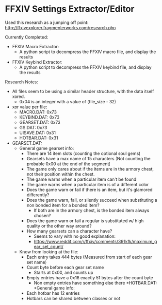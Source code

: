 # FFXIV Settings Extractor/Editor

Used this research as a jumping off point:
    http://ffxivexplorer.fragmenterworks.com/research.php

Currently Completed:
* FFXIV Macro Extractor:
    * A python script to decompress the FFXIV macro file, and display the results
* FFXIV Keybind Extractor:
    * A python script to decompress the FFXIV keybind file, and display the results

Research Notes:
* All files seem to be using a similar header structure, with the data itself xored.
    * 0x04 is an integer with a value of (file_size - 32)
* xor value per file:
    * MACRO.DAT:    0x73
    * KEYBIND.DAT:  0x73
    * GEARSET.DAT:  0x73
    * GS.DAT:       0x73
    * UISAVE.DAT:   0x31
    * HOTBAR.DAT:   0x31
* GEARSET.DAT:
    * General game gearset info:
        * There are 14 item slots (counting the optional soul gems)
        * Gearsets have a max name of 15 characters (Not counting the probable 0x00 at the end of the segment)
        * The game only cares about if the items are in the armory chest, not their position within the chest.
        * The game warns when a particular item can't be found
        * The game warns when a particular item is of a different color
        * Does the game warn or fail if there is an item, but it's glamored differently?
        * Does the game warn, fail, or silently succeed when substituting a non bonded item for a bonded item?
            * If both are in the armory chest, is the bonded item always chosen?
        * Does the game warn or fail a regular is substituted w/ high quality or the other way around?
        * How many gearsets can a character have?
            * Seems to vary with no good explanation:
            * https://www.reddit.com/r/ffxiv/comments/391kfk/maximum_gear_set_count/
    * Know from looking at the file:
        * Each entry takes 444 bytes (Measured from start of each gear set name)
        * Count byte before each gear set name
            * Starts at 0x00, and counts up
        * Empty entries have a 0x18 exactly 51 bytes after the count byte
            * Non empty entries have something else there
*HOTBAR.DAT:
    *General game info:
        * Each hotbar has 12 entries
        * Hotbars can be shared between classes or not
